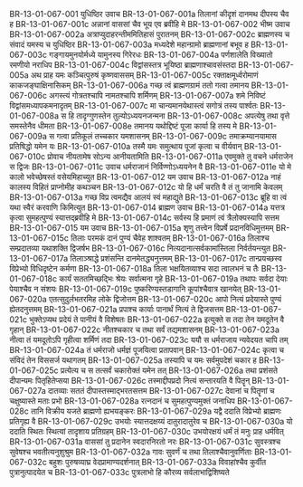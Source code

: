 BR-13-01-067-001	युधिष्ठिर उवाच
BR-13-01-067-001a	तिलानां कीदृशं दानमथ दीपस्य चैव ह
BR-13-01-067-001c	अन्नानां वाससां चैव भूय एव ब्रवीहि मे
BR-13-01-067-002	भीष्म उवाच
BR-13-01-067-002a	अत्राप्युदाहरन्तीममितिहासं पुरातनम्
BR-13-01-067-002c	ब्राह्मणस्य च संवादं यमस्य च युधिष्ठिर
BR-13-01-067-003a	मध्यदेशे महान्ग्रामो ब्राह्मणानां बभूव ह
BR-13-01-067-003c	गङ्गायमुनयोर्मध्ये यामुनस्य गिरेरधः
BR-13-01-067-004a	पर्णशालेति विख्यातो रमणीयो नराधिप
BR-13-01-067-004c	विद्वांसस्तत्र भूयिष्ठा ब्राह्मणाश्चावसंस्तदा
BR-13-01-067-005a	अथ प्राह यमः कञ्चित्पुरुषं कृष्णवाससम्
BR-13-01-067-005c	रक्ताक्षमूर्ध्वरोमाणं काकजङ्घाक्षिनासिकम्
BR-13-01-067-006a	गच्छ त्वं ब्राह्मणग्रामं ततो गत्वा तमानय
BR-13-01-067-006c	अगस्त्यं गोत्रतश्चापि नामतश्चापि शर्मिणम्
BR-13-01-067-007a	शमे निविष्टं विद्वांसमध्यापकमनादृतम्
BR-13-01-067-007c	मा चान्यमानयेथास्त्वं सगोत्रं तस्य पार्श्वतः
BR-13-01-067-008a	स हि तादृग्गुणस्तेन तुल्योऽध्ययनजन्मना
BR-13-01-067-008c	अपत्येषु तथा वृत्ते समस्तेनैव धीमता
BR-13-01-067-008e	तमानय यथोद्दिष्टं पूजा कार्या हि तस्य मे
BR-13-01-067-009a	स गत्वा प्रतिकूलं तच्चकार यमशासनम्
BR-13-01-067-009c	तमाक्रम्यानयामास प्रतिषिद्धो यमेन यः
BR-13-01-067-010a	तस्मै यमः समुत्थाय पूजां कृत्वा च वीर्यवान्
BR-13-01-067-010c	प्रोवाच नीयतामेष सोऽन्य आनीयतामिति
BR-13-01-067-011a	एवमुक्ते तु वचने धर्मराजेन स द्विजः
BR-13-01-067-011c	उवाच धर्मराजानं निर्विण्णोऽध्ययनेन वै
BR-13-01-067-011e	यो मे कालो भवेच्छेषस्तं वसेयमिहाच्युत
BR-13-01-067-012	यम उवाच
BR-13-01-067-012a	नाहं कालस्य विहितं प्राप्नोमीह कथञ्चन
BR-13-01-067-012c	यो हि धर्मं चरति वै तं तु जानामि केवलम्
BR-13-01-067-013a	गच्छ विप्र त्वमद्यैव आलयं स्वं महाद्युते
BR-13-01-067-013c	ब्रूहि वा त्वं यथा स्वैरं करवाणि किमित्युत
BR-13-01-067-014	ब्राह्मण उवाच
BR-13-01-067-014a	यत्तत्र कृत्वा सुमहत्पुण्यं स्यात्तद्ब्रवीहि मे
BR-13-01-067-014c	सर्वस्य हि प्रमाणं त्वं त्रैलोक्यस्यापि सत्तम
BR-13-01-067-015	यम उवाच
BR-13-01-067-015a	शृणु तत्त्वेन विप्रर्षे प्रदानविधिमुत्तमम्
BR-13-01-067-015c	तिलाः परमकं दानं पुण्यं चैवेह शाश्वतम्
BR-13-01-067-016a	तिलाश्च सम्प्रदातव्या यथाशक्ति द्विजर्षभ
BR-13-01-067-016c	नित्यदानात्सर्वकामांस्तिला निर्वर्तयन्त्युत
BR-13-01-067-017a	तिलाञ्श्राद्धे प्रशंसन्ति दानमेतद्ध्यनुत्तमम्
BR-13-01-067-017c	तान्प्रयच्छस्व विप्रेभ्यो विधिदृष्टेन कर्मणा
BR-13-01-067-018a	तिला भक्षयितव्याश्च सदा त्वालभनं च तैः
BR-13-01-067-018c	कार्यं सततमिच्छद्भिः श्रेयः सर्वात्मना गृहे
BR-13-01-067-019a	तथापः सर्वदा देयाः पेयाश्चैव न संशयः
BR-13-01-067-019c	पुष्करिण्यस्तडागानि कूपांश्चैवात्र खानयेत्
BR-13-01-067-020a	एतत्सुदुर्लभतरमिह लोके द्विजोत्तम
BR-13-01-067-020c	आपो नित्यं प्रदेयास्ते पुण्यं ह्येतदनुत्तमम्
BR-13-01-067-021a	प्रपाश्च कार्याः पानार्थं नित्यं ते द्विजसत्तम
BR-13-01-067-021c	भुक्तेऽप्यथ प्रदेयं ते पानीयं वै विशेषतः
BR-13-01-067-022a	इत्युक्ते स तदा तेन यमदूतेन वै गृहान्
BR-13-01-067-022c	नीतश्चकार च तथा सर्वं तद्यमशासनम्
BR-13-01-067-023a	नीत्वा तं यमदूतोऽपि गृहीत्वा शर्मिणं तदा
BR-13-01-067-023c	ययौ स धर्मराजाय न्यवेदयत चापि तम्
BR-13-01-067-024a	तं धर्मराजो धर्मज्ञं पूजयित्वा प्रतापवान्
BR-13-01-067-024c	कृत्वा च संविदं तेन विससर्ज यथागतम्
BR-13-01-067-025a	तस्यापि च यमः सर्वमुपदेशं चकार ह
BR-13-01-067-025c	प्रत्येत्य च स तत्सर्वं चकारोक्तं यमेन तत्
BR-13-01-067-026a	तथा प्रशंसते दीपान्यमः पितृहितेप्सया
BR-13-01-067-026c	तस्माद्दीपप्रदो नित्यं सन्तारयति वै पितॄन्
BR-13-01-067-027a	दातव्याः सततं दीपास्तस्माद्भरतसत्तम
BR-13-01-067-027c	देवानां च पितॄणां च चक्षुष्यास्ते मताः प्रभो
BR-13-01-067-028a	रत्नदानं च सुमहत्पुण्यमुक्तं जनाधिप
BR-13-01-067-028c	तानि विक्रीय यजते ब्राह्मणो ह्यभयङ्करः
BR-13-01-067-029a	यद्वै ददाति विप्रेभ्यो ब्राह्मणः प्रतिगृह्य वै
BR-13-01-067-029c	उभयोः स्यात्तदक्षय्यं दातुरादातुरेव च
BR-13-01-067-030a	यो ददाति स्थितः स्थित्यां तादृशाय प्रतिग्रहम्
BR-13-01-067-030c	उभयोरक्षयं धर्मं तं मनुः प्राह धर्मवित्
BR-13-01-067-031a	वाससां तु प्रदानेन स्वदारनिरतो नरः
BR-13-01-067-031c	सुवस्त्रश्च सुवेषश्च भवतीत्यनुशुश्रुम
BR-13-01-067-032a	गावः सुवर्णं च तथा तिलाश्चैवानुवर्णिताः
BR-13-01-067-032c	बहुशः पुरुषव्याघ्र वेदप्रामाण्यदर्शनात्
BR-13-01-067-033a	विवाहांश्चैव कुर्वीत पुत्रानुत्पादयेत च
BR-13-01-067-033c	पुत्रलाभो हि कौरव्य सर्वलाभाद्विशिष्यते
